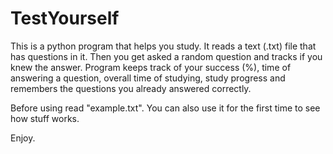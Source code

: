 # TestYourself
This is a python program that helps you study.
It reads a text (.txt) file that has questions in it. Then you get asked a random question and tracks if you knew the answer.
Program keeps track of your success (%), time of answering a question, overall time of studying, study progress and remembers the questions you already answered correctly.

Before using read "example.txt". You can also use it for the first time to see how stuff works.

Enjoy.